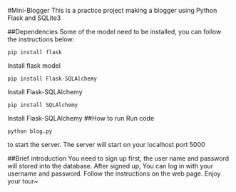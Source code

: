#Mini-Blogger
This is a practice project making a blogger using Python Flask and SQLite3

##Dependencies
Some of the model need to be installed, you can follow the instructions below:
```
pip install flask
```
Install flask model
```
pip install Flask-SQLAlchemy
```
Install Flask-SQLAlchemy
```
pip install SQLAlchemy
```
Install Flask-SQLAlchemy
##How to run
Run code
```
python blog.py
```
to start the server. The server will start on your localhost port 5000

##Brief introduction
You need to sign up first, the user name and password will stored into the database. After signed up, You can log in with your username and password.
Follow the instructions on the web page. Enjoy your tour~


